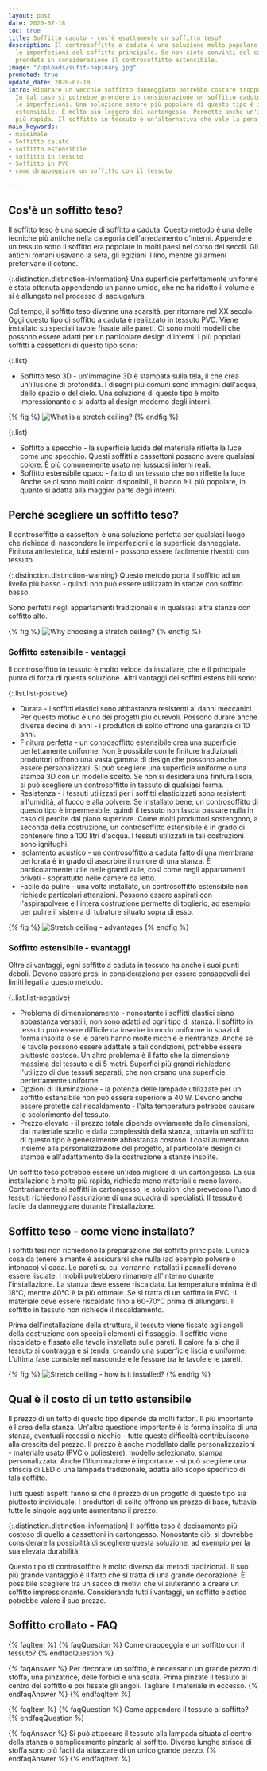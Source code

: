```yaml
---
layout: post
date: 2020-07-18
toc: true
title: Soffitto caduto - cos'è esattamente un soffitto teso?
description: Il controsoffitto a caduta è una soluzione molto popolare che può nascondere
  le imperfezioni del soffitto principale. Se non siete convinti del cartongesso,
  prendete in considerazione il controsoffitto estensibile.
image: "/uploads/sufit-napinany.jpg"
promoted: true
update_date: 2020-07-18
intro: Riparare un vecchio soffitto danneggiato potrebbe costare troppo denaro e fatica.
  In tal caso si potrebbe prendere in considerazione un soffitto caduto per nascondere
  le imperfezioni. Una soluzione sempre più popolare di questo tipo è il controsoffitto
  estensibile. È molto più leggero del cartongesso. Permette anche un'installazione
  più rapida. Il soffitto in tessuto è un'alternativa che vale la pena considerare.
main_keywords:
- massimale
- Soffitto calato
- soffitto estensibile
- soffitto in tessuto
- Soffitto in PVC
- come drappeggiare un soffitto con il tessuto

---
```

## Cos'è un soffitto teso?

Il soffitto teso è una specie di soffitto a caduta. Questo metodo è una delle tecniche più antiche nella categoria dell'arredamento d'interni. Appendere un tessuto sotto il soffitto era popolare in molti paesi nel corso dei secoli. Gli antichi romani usavano la seta, gli egiziani il lino, mentre gli armeni preferivano il cotone.

{:.distinction.distinction-information}
Una superficie perfettamente uniforme è stata ottenuta appendendo un panno umido, che ne ha ridotto il volume e si è allungato nel processo di asciugatura.

Col tempo, il soffitto teso divenne una scarsità, per ritornare nel XX secolo. Oggi questo tipo di soffitto a caduta è realizzato in tessuto PVC. Viene installato su speciali tavole fissate alle pareti. Ci sono molti modelli che possono essere adatti per un particolare design d'interni. I più popolari soffitti a cassettoni di questo tipo sono:

{:.list}

* Soffitto teso 3D - un'immagine 3D è stampata sulla tela, il che crea un'illusione di profondità. I disegni più comuni sono immagini dell'acqua, dello spazio o del cielo. Una soluzione di questo tipo è molto impressionante e si adatta al design moderno degli interni.

{% fig %}
![What is a stretch ceiling?](/uploads/sufit-3D.jpg "What is a stretch ceiling?")
{% endfig %}

{:.list}

* Soffitto a specchio - la superficie lucida del materiale riflette la luce come uno specchio. Questi soffitti a cassettoni possono avere qualsiasi colore. È più comunemente usato nei lussuosi interni reali.
* Soffitto estensibile opaco - fatto di un tessuto che non riflette la luce. Anche se ci sono molti colori disponibili, il bianco è il più popolare, in quanto si adatta alla maggior parte degli interni.

## Perché scegliere un soffitto teso?

Il controsoffitto a cassettoni è una soluzione perfetta per qualsiasi luogo che richieda di nascondere le imperfezioni e la superficie danneggiata. Finitura antiestetica, tubi esterni - possono essere facilmente rivestiti con tessuto.

{:.distinction.distinction-warning}
Questo metodo porta il soffitto ad un livello più basso - quindi non può essere utilizzato in stanze con soffitto basso.

Sono perfetti negli appartamenti tradizionali e in qualsiasi altra stanza con soffitto alto.

{% fig %}
![Why choosing a stretch ceiling?](/uploads/kiedy-warto-wybrac-sufit-napinany.jpg "Why choosing a stretch ceiling?")
{% endfig %}

### Soffitto estensibile - vantaggi

Il controsoffitto in tessuto è molto veloce da installare, che è il principale punto di forza di questa soluzione. Altri vantaggi dei soffitti estensibili sono:

{:.list.list-positive}

* Durata - i soffitti elastici sono abbastanza resistenti ai danni meccanici. Per questo motivo è uno dei progetti più durevoli. Possono durare anche diverse decine di anni - i produttori di solito offrono una garanzia di 10 anni.
* Finitura perfetta - un controsoffitto estensibile crea una superficie perfettamente uniforme. Non è possibile con le finiture tradizionali. I produttori offrono una vasta gamma di design che possono anche essere personalizzati. Si può scegliere una superficie uniforme o una stampa 3D con un modello scelto. Se non si desidera una finitura liscia, si può scegliere un controsoffitto in tessuto di qualsiasi forma.
* Resistenza - i tessuti utilizzati per i soffitti elasticizzati sono resistenti all'umidità, al fuoco e alla polvere. Se installato bene, un controsoffitto di questo tipo è impermeabile, quindi il tessuto non lascia passare nulla in caso di perdite dal piano superiore. Come molti produttori sostengono, a seconda della costruzione, un controsoffitto estensibile è in grado di contenere fino a 100 litri d'acqua. I tessuti utilizzati in tali costruzioni sono ignifughi.
* Isolamento acustico - un controsoffitto a caduta fatto di una membrana perforata è in grado di assorbire il rumore di una stanza. È particolarmente utile nelle grandi aule, così come negli appartamenti privati - soprattutto nelle camere da letto.
* Facile da pulire - una volta installato, un controsoffitto estensibile non richiede particolari attenzioni. Possono essere aspirati con l'aspirapolvere e l'intera costruzione permette di toglierlo, ad esempio per pulire il sistema di tubature situato sopra di esso.

{% fig %}
![Stretch ceiling - advantages](/uploads/sufit-napinany-zalety.jpg "Stretch ceiling - advantages")
{% endfig %}

### Soffitto estensibile - svantaggi

Oltre ai vantaggi, ogni soffitto a caduta in tessuto ha anche i suoi punti deboli. Devono essere presi in considerazione per essere consapevoli dei limiti legati a questo metodo.

{:.list.list-negative}

* Problema di dimensionamento - nonostante i soffitti elastici siano abbastanza versatili, non sono adatti ad ogni tipo di stanza. Il soffitto in tessuto può essere difficile da inserire in modo uniforme in spazi di forma insolita o se le pareti hanno molte nicchie e rientranze. Anche se le tavole possono essere adattate a tali condizioni, potrebbe essere piuttosto costoso. Un altro problema è il fatto che la dimensione massima del tessuto è di 5 metri. Superfici più grandi richiedono l'utilizzo di due tessuti separati, che non creano una superficie perfettamente uniforme.
* Opzioni di illuminazione - la potenza delle lampade utilizzate per un soffitto estensibile non può essere superiore a 40 W. Devono anche essere protette dal riscaldamento - l'alta temperatura potrebbe causare lo scolorimento del tessuto.
* Prezzo elevato - il prezzo totale dipende ovviamente dalle dimensioni, dal materiale scelto e dalla complessità della stanza, tuttavia un soffitto di questo tipo è generalmente abbastanza costoso. I costi aumentano insieme alla personalizzazione del progetto, al particolare design di stampa e all'adattamento della costruzione a stanze insolite.

Un soffitto teso potrebbe essere un'idea migliore di un cartongesso. La sua installazione è molto più rapida, richiede meno materiali e meno lavoro. Contrariamente ai soffitti in cartongesso, le soluzioni che prevedono l'uso di tessuti richiedono l'assunzione di una squadra di specialisti. Il tessuto è facile da danneggiare durante l'installazione.

## Soffitto teso - come viene installato?

I soffitti tesi non richiedono la preparazione del soffitto principale. L'unica cosa da tenere a mente è assicurarsi che nulla (ad esempio polvere o intonaco) vi cada. Le pareti su cui verranno installati i pannelli devono essere lisciate. I mobili potrebbero rimanere all'interno durante l'installazione. La stanza deve essere riscaldata. La temperatura minima è di 18°C, mentre 40°C è la più ottimale. Se si tratta di un soffitto in PVC, il materiale deve essere riscaldato fino a 60-70°C prima di allungarsi. Il soffitto in tessuto non richiede il riscaldamento.

Prima dell'installazione della struttura, il tessuto viene fissato agli angoli della costruzione con speciali elementi di fissaggio. Il soffitto viene riscaldato e fissato alle tavole installate sulle pareti. Il calore fa sì che il tessuto si contragga e si tenda, creando una superficie liscia e uniforme. L'ultima fase consiste nel nascondere le fessure tra le tavole e le pareti.

{% fig %}
![Stretch ceiling - how is it installed?](/uploads/sufit-napinany-jak-wyglada-montaz-1.jpg "Stretch ceiling - how is it installed?")
{% endfig %}

## Qual è il costo di un tetto estensibile

Il prezzo di un tetto di questo tipo dipende da molti fattori. Il più importante è l'area della stanza. Un'altra questione importante è la forma insolita di una stanza, eventuali recessi o nicchie - tutte queste difficoltà contribuiscono alla crescita del prezzo. Il prezzo è anche modellato dalle personalizzazioni - materiale usato (PVC o poliestere), modello selezionato, stampa personalizzata. Anche l'illuminazione è importante - si può scegliere una striscia di LED o una lampada tradizionale, adatta allo scopo specifico di tale soffitto.

Tutti questi aspetti fanno sì che il prezzo di un progetto di questo tipo sia piuttosto individuale. I produttori di solito offrono un prezzo di base, tuttavia tutte le singole aggiunte aumentano il prezzo.

{:.distinction.distinction-information}
Il soffitto teso è decisamente più costoso di quello a cassettoni in cartongesso. Nonostante ciò, si dovrebbe considerare la possibilità di scegliere questa soluzione, ad esempio per la sua elevata durabilità.

Questo tipo di controsoffitto è molto diverso dai metodi tradizionali. Il suo più grande vantaggio è il fatto che si tratta di una grande decorazione. È possibile scegliere tra un sacco di motivi che vi aiuteranno a creare un soffitto impressionante. Considerando tutti i vantaggi, un soffitto elastico potrebbe valere il suo prezzo.

## Soffitto crollato - FAQ

{% faqItem %}
{% faqQuestion %}
Come drappeggiare un soffitto con il tessuto?
{% endfaqQuestion %}

{% faqAnswer %}
Per decorare un soffitto, è necessario un grande pezzo di stoffa, una pinzatrice, delle forbici e una scala. Prima pinzate il tessuto al centro del soffitto e poi fissate gli angoli. Tagliare il materiale in eccesso.
{% endfaqAnswer %}
{% endfaqItem %}

{% faqItem %}
{% faqQuestion %}
Come appendere il tessuto al soffitto?
{% endfaqQuestion %}

{% faqAnswer %}
Si può attaccare il tessuto alla lampada situata al centro della stanza o semplicemente pinzarlo al soffitto. Diverse lunghe strisce di stoffa sono più facili da attaccare di un unico grande pezzo.
{% endfaqAnswer %}
{% endfaqItem %}